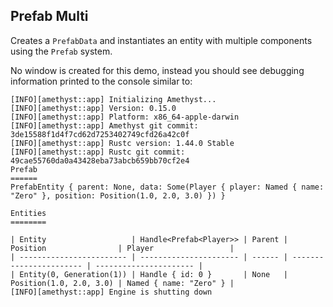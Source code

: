 ## Prefab Multi

Creates a `PrefabData` and instantiates an entity with multiple components using the `Prefab` system.

No window is created for this demo, instead you should see debugging information printed to the console similar to:

```log
[INFO][amethyst::app] Initializing Amethyst...
[INFO][amethyst::app] Version: 0.15.0
[INFO][amethyst::app] Platform: x86_64-apple-darwin
[INFO][amethyst::app] Amethyst git commit: 3de15588f1d4f7cd62d7253402749cfd26a42c0f
[INFO][amethyst::app] Rustc version: 1.44.0 Stable
[INFO][amethyst::app] Rustc git commit: 49cae55760da0a43428eba73abcb659bb70cf2e4
Prefab
======
PrefabEntity { parent: None, data: Some(Player { player: Named { name: "Zero" }, position: Position(1.0, 2.0, 3.0) }) }

Entities
========

| Entity                   | Handle<Prefab<Player>> | Parent | Position                | Player                 |
| ------------------------ | ---------------------- | ------ | ----------------------- | ---------------------- |
| Entity(0, Generation(1)) | Handle { id: 0 }       | None   | Position(1.0, 2.0, 3.0) | Named { name: "Zero" } |
[INFO][amethyst::app] Engine is shutting down
```
